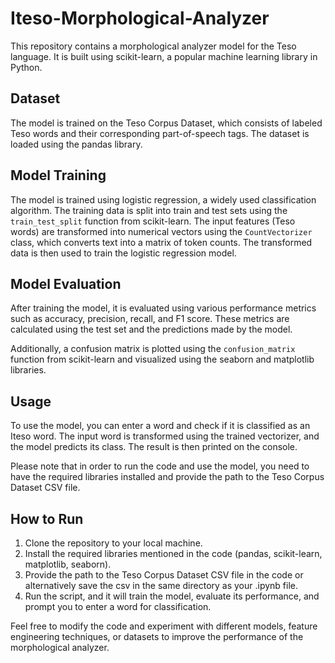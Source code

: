 # Iteso-Morphological-Analyzer

This repository contains a morphological analyzer model for the Teso language. It is built using scikit-learn, a popular machine learning library in Python.

## Dataset

The model is trained on the Teso Corpus Dataset, which consists of labeled Teso words and their corresponding part-of-speech tags. The dataset is loaded using the pandas library.

## Model Training

The model is trained using logistic regression, a widely used classification algorithm. The training data is split into train and test sets using the `train_test_split` function from scikit-learn. 
The input features (Teso words) are transformed into numerical vectors using the `CountVectorizer` class, which converts text into a matrix of token counts. 
The transformed data is then used to train the logistic regression model.

## Model Evaluation

After training the model, it is evaluated using various performance metrics such as accuracy, precision, recall, and F1 score. 
These metrics are calculated using the test set and the predictions made by the model.

Additionally, a confusion matrix is plotted using the `confusion_matrix` function from scikit-learn and visualized using the seaborn and matplotlib libraries.

## Usage

To use the model, you can enter a word and check if it is classified as an Iteso word. 
The input word is transformed using the trained vectorizer, and the model predicts its class. The result is then printed on the console.

Please note that in order to run the code and use the model, you need to have the required libraries installed and provide the path to the Teso Corpus Dataset CSV file.

## How to Run

1. Clone the repository to your local machine.
2. Install the required libraries mentioned in the code (pandas, scikit-learn, matplotlib, seaborn).
3. Provide the path to the Teso Corpus Dataset CSV file in the code or alternatively save the csv in the same directory as your .ipynb file.
4. Run the script, and it will train the model, evaluate its performance, and prompt you to enter a word for classification.

Feel free to modify the code and experiment with different models, feature engineering techniques, or datasets to improve the performance of the morphological analyzer.

